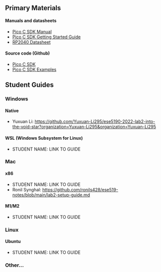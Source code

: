 ## Primary Materials
#### Manuals and datasheets
- [Pico C SDK Manual](https://datasheets.raspberrypi.com/pico/raspberry-pi-pico-c-sdk.pdf)
- [Pico C SDK Getting Started Guide](https://datasheets.raspberrypi.com/pico/getting-started-with-pico.pdf)
- [RP2040 Datasheet](https://datasheets.raspberrypi.com/rp2040/rp2040-datasheet.pdf)

#### Source code (Github)
- [Pico C SDK](https://github.com/raspberrypi/pico-sdk)
- [Pico C SDK Examples](https://github.com/raspberrypi/pico-examples)

## Student Guides

### Windows
#### Native
- Yuxuan Li: https://github.com/Yuxuan-Li295/ese5190-2022-lab2-into-the-void-star?organization=Yuxuan-Li295&organization=Yuxuan-Li295
#### WSL (Windows Subsystem for Linux)
- STUDENT NAME: LINK TO GUIDE
### Mac
#### x86
- STUDENT NAME: LINK TO GUIDE
- Ronil Synghal: https://github.com/ronils428/ese519-notes/blob/main/lab2-setup-guide.md
#### M1/M2
- STUDENT NAME: LINK TO GUIDE
### Linux
#### Ubuntu
- STUDENT NAME: LINK TO GUIDE
### Other...
